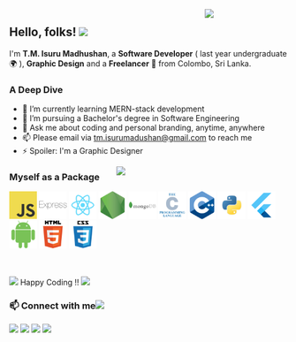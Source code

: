 <!--**IsuruMadushan97/IsuruMadushan97** is a ✨ _special_ ✨ repository because its `README.md` (this file) appears on your GitHub profile.-->


<!-- https://i.pinimg.com/originals/e4/26/70/e426702edf874b181aced1e2fa5c6cde.gif -->
<img align='right' src='https://github.com/Rishit-dagli/Rishit-dagli/blob/master/images/octocat-anime.gif' width='150"'>

## Hello, folks! <img src="https://raw.githubusercontent.com/MartinHeinz/MartinHeinz/master/wave.gif" width="30px">
I'm **T.M. Isuru Madhushan**, a **Software Developer** ( last year undergraduate 🌍 ), **Graphic Design** and a **Freelancer** 🚀 from Colombo, Sri Lanka.


### **A Deep Dive**

- 🌱 I’m currently learning MERN-stack development
- 💼 I’m pursuing a Bachelor's degree in Software Engineering
- 💬 Ask me about coding and personal branding, anytime, anywhere
- 📫 Please email via tm.isurumadushan@gmail.com to reach me
- ⚡ Spoiler: I'm a Graphic Designer 

<p>
 <img align="right" src="https://raw.githubusercontent.com/ShahriarShafin/ShahriarShafin/main/Assets/programmer.gif" width="310px alt="programmergif">
</p>

### **Myself as a Package**  

<code><img height="50" src="https://raw.githubusercontent.com/github/explore/80688e429a7d4ef2fca1e82350fe8e3517d3494d/topics/javascript/javascript.png"></code>
<code><img height="50" src="https://raw.githubusercontent.com/github/explore/80688e429a7d4ef2fca1e82350fe8e3517d3494d/topics/express/express.png"></code>
<code><img height="50" src="https://raw.githubusercontent.com/github/explore/80688e429a7d4ef2fca1e82350fe8e3517d3494d/topics/react/react.png"></code>
<code><img height="50" src="https://raw.githubusercontent.com/github/explore/80688e429a7d4ef2fca1e82350fe8e3517d3494d/topics/nodejs/nodejs.png"></code>
<code><img height="50" src="https://raw.githubusercontent.com/github/explore/80688e429a7d4ef2fca1e82350fe8e3517d3494d/topics/mongodb/mongodb.png"></code>
<code><img height="50" src="https://raw.githubusercontent.com/github/explore/80688e429a7d4ef2fca1e82350fe8e3517d3494d/topics/c/c.png"></code>
<code><img height="50" src="https://raw.githubusercontent.com/github/explore/80688e429a7d4ef2fca1e82350fe8e3517d3494d/topics/cpp/cpp.png"></code>
<code><img height="50" src="https://raw.githubusercontent.com/github/explore/80688e429a7d4ef2fca1e82350fe8e3517d3494d/topics/python/python.png"></code>
<code><img height="50" src="https://raw.githubusercontent.com/github/explore/80688e429a7d4ef2fca1e82350fe8e3517d3494d/topics/flutter/flutter.png"></code>
<code><img height="50" src="https://raw.githubusercontent.com/github/explore/80688e429a7d4ef2fca1e82350fe8e3517d3494d/topics/android/android.png"></code>
<code><img height="50" src="https://raw.githubusercontent.com/github/explore/80688e429a7d4ef2fca1e82350fe8e3517d3494d/topics/html/html.png"></code>
<code><img height="50" src="https://raw.githubusercontent.com/github/explore/80688e429a7d4ef2fca1e82350fe8e3517d3494d/topics/css/css.png"></code>


<br><br>
<img src="https://github.com/TheDudeThatCode/TheDudeThatCode/blob/master/Assets/Earth.gif" width="24px"> Happy Coding !! <img src="https://raw.githubusercontent.com/MartinHeinz/MartinHeinz/master/wave.gif" width="30px">
<br>

### 📫 Connect with me<img src="https://raw.githubusercontent.com/ShahriarShafin/ShahriarShafin/main/Assets/handshake.gif" height="32px">
 
<a href="https://www.facebook.com/isuru.madhushan.3538"><img src="https://cdn1.iconfinder.com/data/icons/social-media-2285/512/Colored_Facebook3_svg-128.png" width="40"></a>  <a href="https://www.linkedin.com/in/t-m-isuru-madhushan-b94041160/"><img src="https://cdn2.iconfinder.com/data/icons/social-media-2285/512/1_Linkedin_unofficial_colored_svg-128.png" width="40"></a>  <a href="mailto:tm.isurumadushan@gmail.com"><img src="https://image.flaticon.com/icons/svg/281/281769.svg" width="40"></a>  <a href="https://www.youtube.com/channel/UCNuIWLpq2EQ3sVG7QSJnh_Q"><img src="https://cdn2.iconfinder.com/data/icons/social-media-2285/512/1_Youtube_colored_svg-128.png" width="40"></a>

<br>
<br>
